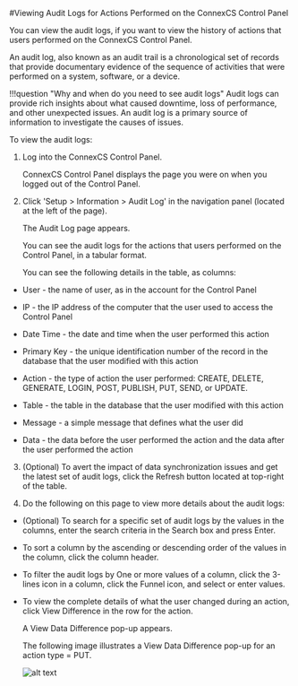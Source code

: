 #Viewing Audit Logs for Actions Performed on the ConnexCS Control Panel

You can view the audit logs, if you want to view the history of actions that users performed on the ConnexCS Control Panel. 

An audit log, also known as an audit trail is a chronological set of records that provide documentary evidence of the sequence of activities that were performed on a system, software, or a device.

!!!question "Why and when do you need to see audit logs" 
    Audit logs can provide rich insights about what caused downtime, loss of performance, and other unexpected issues. An audit log is a primary source of information to investigate the causes of issues.

To view the audit logs:

1. Log into the ConnexCS Control Panel.
   
   ConnexCS Control Panel displays the page you were on when you logged out of the Control Panel.
   
2. Click 'Setup > Information > Audit Log' in the navigation panel (located at the left of the page).

   The Audit Log page appears.

   You can see the audit logs for the actions that users performed on the Control Panel, in a tabular format.
   
   You can see the following details in the table, as columns:
    
* User - the name of user, as in the account for the Control Panel

* IP - the IP address of the computer that the user used to access the Control Panel

* Date Time - the date and time when the user performed this action

* Primary Key - the unique identification number of the record in the database that the user modified with this action

* Action - the type of action the user performed: CREATE, DELETE, GENERATE, LOGIN, POST, PUBLISH, PUT, SEND, or UPDATE.

* Table - the table in the database that the user modified with this action

* Message - a simple message that defines what the user did

* Data - the data before the user performed the action and the data after the user performed the action

3. (Optional) To avert the impact of data synchronization issues and get the latest set of audit logs, click the Refresh button located at top-right of the table.

4. Do the following on this page to view more details about the audit logs:

* (Optional) To search for a specific set of audit logs by the values in the columns, enter the search criteria in the Search box and press Enter.

* To sort a column by the ascending or descending order of the values in the column, click the column header.

* To filter the audit logs by One or more values of a column, click the 3-lines icon in a column, click the Funnel icon, and select or enter values.

* To view the complete details of what the user changed during an action, click View Difference in the row for the action. 
	
  A View Data Difference pop-up appears.
  
  The following image illustrates a View Data Difference pop-up for an action type = PUT.
  
   ![alt text][view-data-difference-audit-logs]
   
   [view-data-difference-audit-logs]: /misc/img/view-data-difference-audit-logs.png "view-data-difference-audit-logs"
